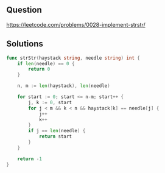 ## Question

https://leetcode.com/problems/0028-implement-strstr/

## Solutions

```go
func strStr(haystack string, needle string) int {
	if len(needle) == 0 {
		return 0
	}

	n, m := len(haystack), len(needle)

	for start := 0; start <= n-m; start++ {
		j, k := 0, start
		for j < m && k < n && haystack[k] == needle[j] {
			j++
			k++
		}
		if j == len(needle) {
			return start
		}
	}

	return -1
}
```
